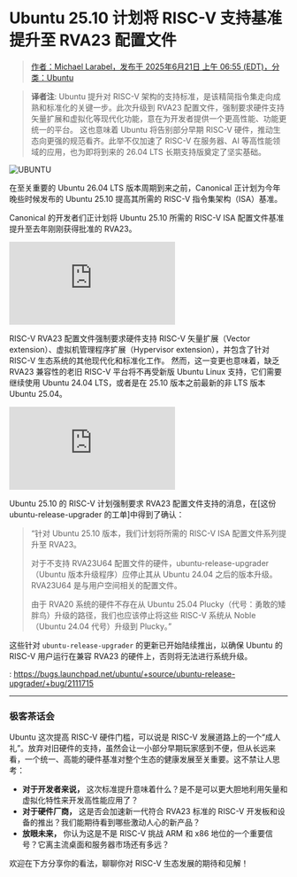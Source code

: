 # Ubuntu 25.10 计划将 RISC-V 支持基准提升至 RVA23 配置文件

> [作者：Michael Larabel，发布于 2025年6月21日 上午 06:55 (EDT)，分类：Ubuntu](https://www.phoronix.com/news/Ubuntu-25.10-To-Require-RVA23)

> **译者注**: Ubuntu 提升对 RISC-V 架构的支持标准，是该精简指令集走向成熟和标准化的关键一步。此次升级到 RVA23 配置文件，强制要求硬件支持矢量扩展和虚拟化等现代化功能，意在为开发者提供一个更高性能、功能更统一的平台。 这也意味着 Ubuntu 将告别部分早期 RISC-V 硬件，推动生态向更强的规范看齐。此举不仅加速了 RISC-V 在服务器、AI 等高性能领域的应用，也为即将到来的 26.04 LTS 长期支持版奠定了坚实基础。


![UBUNTU][fig1]

在至关重要的 Ubuntu 26.04 LTS 版本周期到来之前，Canonical 正计划为今年晚些时候发布的 Ubuntu 25.10 提高其所需的 RISC-V 指令集架构（ISA）基准。

Canonical 的开发者们正计划将 Ubuntu 25.10 所需的 RISC-V ISA 配置文件基准提升至去年刚刚获得批准的 RVA23。

![RISC-V cpuinfo][fig2]

RISC-V RVA23 配置文件强制要求硬件支持 RISC-V 矢量扩展（Vector extension）、虚拟机管理程序扩展（Hypervisor extension），并包含了针对 RISC-V 生态系统的其他现代化和标准化工作。 然而，这一变更也意味着，缺乏 RVA23 兼容性的老旧 RISC-V 平台将不再受新版 Ubuntu Linux 支持，它们需要继续使用 Ubuntu 24.04 LTS，或者是在 25.10 版本之前最新的非 LTS 版本 Ubuntu 25.04。

![Ubuntu RVA23 requirement][fig3]

Ubuntu 25.10 的 RISC-V 计划强制要求 RVA23 配置文件支持的消息，在[这份 ubuntu-release-upgrader 的工单]中得到了确认：

> “针对 Ubuntu 25.10 版本，我们计划将所需的 RISC-V ISA 配置文件系列提升至 RVA23。
>
> 对于不支持 RVA23U64 配置文件的硬件，ubuntu-release-upgrader（Ubuntu 版本升级程序）应停止其从 Ubuntu 24.04 之后的版本升级。RVA23U64 是与用户空间相关的配置文件。
>
> 由于 RVA20 系统的硬件不存在从 Ubuntu 25.04 Plucky（代号：勇敢的矮胖鸟）升级的路径，我们也应该停止将这些 RISC-V 系统从 Noble（Ubuntu 24.04 代号）升级到 Plucky。”

这些针对 `ubuntu-release-upgrader` 的更新已开始陆续推出，以确保 Ubuntu 的 RISC-V 用户运行在兼容 RVA23 的硬件上，否则将无法进行系统升级。

[fig1]: https://www.phoronix.com/assets/categories/ubuntu.webp
[fig2]: https://www.phoronix.net/image.php?id=2025&image=riscv_cpuinfo
[fig3]: https://www.phoronix.net/image.php?id=2025&image=ubuntu_rva23

: https://bugs.launchpad.net/ubuntu/+source/ubuntu-release-upgrader/+bug/2111715

---

### 极客茶话会

Ubuntu 这次提高 RISC-V 硬件门槛，可以说是 RISC-V 发展道路上的一个“成人礼”。放弃对旧硬件的支持，虽然会让一小部分早期玩家感到不便，但从长远来看，一个统一、高能的硬件基准对整个生态的健康发展至关重要。这不禁让人思考：

*   **对于开发者来说，** 这次标准提升意味着什么？是不是可以更大胆地利用矢量和虚拟化特性来开发高性能应用了？
*   **对于硬件厂商，** 这是否会加速新一代符合 RVA23 标准的 RISC-V 开发板和设备的推出？我们能期待看到哪些激动人心的新产品？
*   **放眼未来，** 你认为这是不是 RISC-V 挑战 ARM 和 x86 地位的一个重要信号？它离主流桌面和服务器市场还有多远？

欢迎在下方分享你的看法，聊聊你对 RISC-V 生态发展的期待和见解！